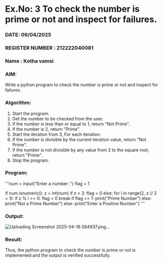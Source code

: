 # Ex.No: 3 To check the number is prime or not and inspect for failures.
 
### DATE: 09/04/2025                                                                            
### REGISTER NUMBER : 212222040081
### Name : Kotha vamsi
### AIM: 
Write a python program to check the number is prime or not and inspect for failures.
 
### Algorithm:
1. Start the program.
2. Get the number to be checked from the user.
3. If the number is less than or equal to 1, return "Not Prime".
4. If the number is 2, return "Prime".
5. Start the iteration from 3, For each iteration:
6. If the number is divisible by the current iteration value, return "Not Prime".
7. If the number is not divisible by any value from 2 to the square root, return "Prime".
8. Stop the program.

### Program:
'''num = input("Enter a number: ")
flag = 1  

if num.isnumeric():
    z = int(num)
    if z < 2:
        flag = 0
    else:
        for i in range(2, z // 2 + 1):
            if z % i == 0:
                flag = 0
                break
    if flag == 1:
        print("Prime Number")
    else:
        print("Not a Prime Number")
else:
    print("Enter a Positive Number") '''

### Output:
![Uploading Screenshot 2025-04-16 084937.png…]()





### Result:
Thus, the python program to check the number is prime or not is implemented and the output is verified successfully.
